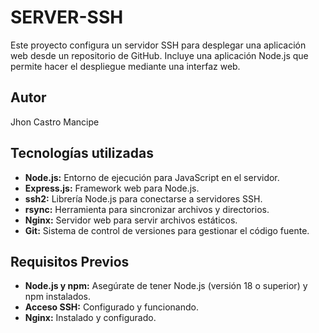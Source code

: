 # SERVER-SSH
Este proyecto configura un servidor SSH para desplegar una aplicación web desde un repositorio de GitHub. Incluye una aplicación Node.js que permite hacer el despliegue mediante una interfaz web.
## Autor
Jhon Castro Mancipe
## Tecnologías utilizadas
- **Node.js:** Entorno de ejecución para JavaScript en el servidor.
- **Express.js:** Framework web para Node.js.
- **ssh2:** Librería Node.js para conectarse a servidores SSH.
- **rsync:** Herramienta para sincronizar archivos y directorios.
- **Nginx:** Servidor web para servir archivos estáticos.
- **Git:** Sistema de control de versiones para gestionar el código fuente.
## Requisitos Previos
- **Node.js y npm:** Asegúrate de tener Node.js (versión 18 o superior) y npm instalados.
- **Acceso SSH:** Configurado y funcionando.
- **Nginx:** Instalado y configurado.
